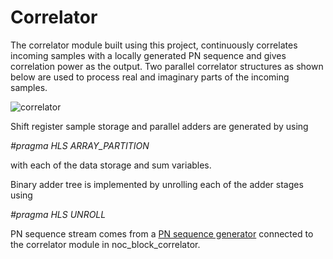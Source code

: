 # Correlator

The correlator module built using this project, continuously correlates incoming samples with a locally generated PN sequence and gives correlation power as the output. Two parallel correlator structures as shown below are used to process real and imaginary parts of the incoming samples. 

![correlator](https://user-images.githubusercontent.com/9439021/27982474-e8eb412e-636f-11e7-9de3-45a50634e94d.jpg)


Shift register sample storage and parallel adders are generated by using

_#pragma HLS ARRAY_PARTITION_

with each of the data storage and sum variables.

Binary adder tree is implemented by unrolling each of the adder stages using

 _#pragma HLS UNROLL_
 
 PN sequence stream comes from a [PN sequence generator](../pn_seq_gen_lfsr/README.md) connected to the correlator module in noc_block_correlator.
 
    
